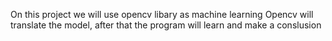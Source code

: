 On this project we will use opencv libary as machine learning 
Opencv will translate the model, after that the program will learn and make a conslusion 
